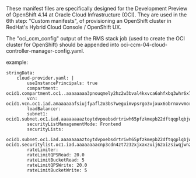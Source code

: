 These manifest files are specifically designed for the Development Preview of OpenShift 4.14 at Oracle Cloud Infrastructure (OCI). They are used in the 6th step: "Custom manifests", of provisioning an OpenShift cluster in RedHat's Hybrid Cloud Console / OpenShift UX. 

The "oci_ccm_config" output of the RMS stack job (used to create the OCI cluster for OpenShift) should be appended into oci-ccm-04-cloud-controller-manager-config.yaml.

example:
```
stringData:
    cloud-provider.yaml: |
        useInstancePrincipals: true
        compartment: ocid1.compartment.oc1..aaaaaaaa3pnouqmely2hz2w3bval4kxvca6ahfxbq3whr6x74vnhhrb7icuq
        vcn: ocid1.vcn.oc1.iad.amaaaaaafsiujfyafl2o3bs7weguimvpsrgo3vjxux6obrnxvvmortv5k4bq
        loadBalancer:
        subnet1: ocid1.subnet.oc1.iad.aaaaaaaaztoytdvpoebsdrtriwh65pfzkmepb22dftqqplqbjwgroa3sskaa
        securityListManagementMode: Frontend
        securityLists:
        ocid1.subnet.oc1.iad.aaaaaaaaztoytdvpoebsdrtriwh65pfzkmepb22dftqqplqbjwgroa3sskaa: ocid1.securitylist.oc1.iad.aaaaaaaacnp3cdn4zt7232xjxaxzuij62aizsiwqjwn237zna4qoov4ilg6a
        rateLimiter:
        rateLimitQPSRead: 20.0
        rateLimitBucketRead: 5
        rateLimitQPSWrite: 20.0
        rateLimitBucketWrite: 5
```
